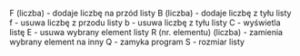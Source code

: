 F (liczba) - dodaje liczbę na przód listy
B (liczba) - dodaje liczbę z tyłu listy
f - usuwa liczbę z przodu listy
b - usuwa liczbę z tyłu listy
C - wyświetla listę
E - usuwa wybrany element listy
R (nr. elementu) (liczba) - zamienia wybrany element na inny
Q - zamyka program
S - rozmiar listy
